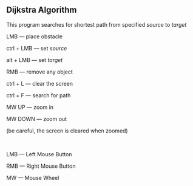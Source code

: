 ## Dijkstra Algorithm

This program searches for shortest path from specified <i>source</i> to <i>target</i>

LMB — place obstacle

ctrl + LMB — set <i>source</i>

alt + LMB — set <i>target</i>

RMB — remove any object

ctrl + L — clear the screen

ctrl + F — search for path

MW UP — zoom in

MW DOWN — zoom out

(be careful, the screen is cleared when zoomed)

<br>

LMB — Left Mouse Button

RMB — Right Mouse Button

MW — Mouse Wheel
